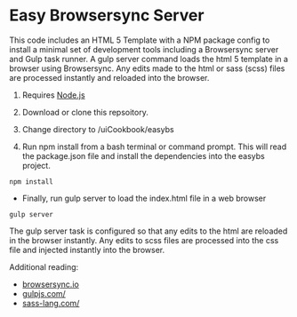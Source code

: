 # Easy Browsersync Server

This code includes an HTML 5 Template with a NPM package config to install a minimal set of development tools including a Browsersync server and Gulp task runner. A gulp server command loads the html 5 template in a browser using Browsersync. Any edits made to the html or sass (scss) files are processed instantly and reloaded into the browser.


1. Requires [Node.js](https://nodejs.org "Node.js")

2. Download or clone this repsoitory.

3. Change directory to /uiCookbook/easybs

4. Run npm install from a bash terminal or command prompt. This will read the package.json file and install the dependencies into the easybs project.

```
npm install
```

- Finally, run gulp server to load the index.html file in a web browser 

```
gulp server
```

The gulp server task is configured so that any edits to the html are reloaded in the browser instantly. Any edits to scss files are processed into the css file and injected instantly into the browser.

Additional reading:

- [browsersync.io](http://www.browsersync.io/ "browsersync.io")
- [gulpjs.com/](http://gulpjs.com/ "gulpjs.com/")
- [sass-lang.com/](http://sass-lang.com/ "sass-lang.com/")